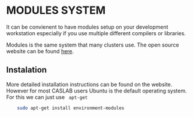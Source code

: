 # MODULES SYSTEM 


It can be convienent to have modules setup on your development workstation especially if you use multiple different compilers or libraries. 

Modules is the same system that many clusters use. The open source website can be found [here](http://modules.sourceforge.net/). 



## Instalation
More detailed installation instructions can be found on the website. However for most CASLAB users Ubuntu is the default operating system. For this we can just use <code> apt-get </code>

```bash
    sudo apt-get install environment-modules
```